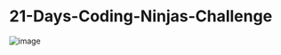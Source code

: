 # 21-Days-Coding-Ninjas-Challenge

![image](https://github.com/amishaaa0002/21-Days-Coding-Ninjas-Challenge/assets/107358756/44cb589a-d0c4-4950-a3e3-2fcdba323b3e)
